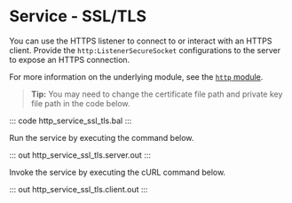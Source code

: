 # Service - SSL/TLS

You can use the HTTPS listener to connect to or interact with an HTTPS client. Provide the `http:ListenerSecureSocket` configurations to the server to expose an HTTPS connection.

For more information on the underlying module, see the [`http` module](https://lib.ballerina.io/ballerina/http/latest/).

>**Tip:** You may need to change the certificate file path and private key file path in the code below.

::: code http_service_ssl_tls.bal :::

Run the service by executing the command below.

::: out http_service_ssl_tls.server.out :::

Invoke the service by executing the cURL command below. 

::: out http_service_ssl_tls.client.out :::
